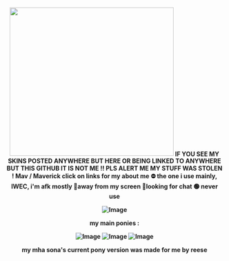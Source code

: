  <p align="center">
  <h4 align="center"
    </a>
<img src="https://vashplush.com/wp-content/uploads/2023/04/vash-plush.jpg" class="fr-fic fr-dib" width="380" height="344.712">
 IF YOU SEE MY SKINS POSTED ANYWHERE BUT HERE OR BEING LINKED TO ANYWHERE BUT THIS GITHUB IT IS NOT ME !! PLS ALERT ME MY STUFF WAS STOLEN !
    Mav / Maverick 
    click on links for my about me
    ⛔ the one i use mainly, IWEC, i'm afk mostly 🌙away from my screen 💬looking for chat 🟢 never use 
    

![Image](https://github.com/user-attachments/assets/34e830f2-6512-40ce-bc88-6bb2de4258e9)

my main ponies :

![Image](https://github.com/user-attachments/assets/80e6fa1e-025a-45cb-bdd2-e66e6c03cd76)
![Image](https://github.com/user-attachments/assets/0f755d24-4e0f-4f36-98d6-3f2dec3e982b)
![Image](https://github.com/user-attachments/assets/37daeffa-110f-4e2d-a021-0290e11510e4)

my mha sona's current pony version was made for me by reese 
